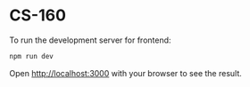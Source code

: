 # CS-160

To run the development server for frontend:

```bash
npm run dev
```

Open [http://localhost:3000](http://localhost:3000) with your browser to see the result.

